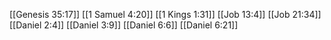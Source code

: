 [[Genesis 35:17]]
[[1 Samuel 4:20]]
[[1 Kings 1:31]]
[[Job 13:4]]
[[Job 21:34]]
[[Daniel 2:4]]
[[Daniel 3:9]]
[[Daniel 6:6]]
[[Daniel 6:21]]
